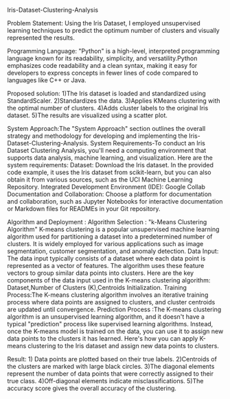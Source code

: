 Iris-Dataset-Clustering-Analysis

Problem Statement: 
Using the Iris Dataset, I employed unsupervised learning techniques to predict the optimum number of clusters and visually represented the results.

Programming Language:  "Python" is a high-level, interpreted programming language known for its readability, simplicity, and versatility.Python emphasizes code readability and a clean syntax, making it easy for developers to express concepts in fewer lines of code compared to languages like C++ or Java.

Proposed solution: 1)The Iris dataset is loaded and standardized using StandardScaler.
                  2)Standardizes the data.
                  3)Applies KMeans clustering with the optimal number of clusters.
                  4)Adds cluster labels to the original Iris dataset.
                  5)The results are visualized using a scatter plot.
                  
System Approach:The "System Approach" section outlines the overall strategy and methodology for developing and implementing the Iris-Dataset-Clustering-Analysis.
System Requirements-To conduct an Iris Dataset Clustering Analysis, you'll need a computing environment that supports data analysis, machine learning, and visualization. 
Here are the system requirements:
Dataset: Download the Iris dataset. 
         In the provided code example, it uses the Iris dataset from scikit-learn, but you can also obtain it from various sources, such as the UCI Machine Learning Repository.
Integrated Development Environment (IDE): Google Collab
Documentation and Collaboration: Choose a platform for documentation and collaboration, such as Jupyter Notebooks for interactive documentation or Markdown files for READMEs in your Git repository.

Algorithm and Deployment :
Algorithm Selection : "k-Means Clustering Algorithm" 
K-means clustering is a popular unsupervised machine learning algorithm used for partitioning a dataset into a predetermined number of clusters. It is widely employed for various applications such as image segmentation, customer segmentation, and anomaly detection.
Data Input: The data input typically consists of a dataset where each data point is represented as a vector of features. The algorithm uses these feature vectors to group similar data points into clusters. Here are the key components of the data input used in the K-means clustering algorithm: Dataset,Number of Clusters (K),Centroids Initialization.
Training Process:The K-means clustering algorithm involves an iterative training process where data points are assigned to clusters, and cluster centroids are updated until convergence. 
Prediction Process :The K-means clustering algorithm is an unsupervised learning algorithm, and it doesn't have a typical "prediction" process like supervised learning algorithms. Instead, once the K-means model is trained on the data, you can use it to assign new data points to the clusters it has learned. Here's how you can apply K-means clustering to the Iris dataset and assign new data points to clusters.

Result: 1) Data points are plotted based on their true labels.
        2)Centroids of the clusters are marked with large black circles.
        3)The diagonal elements represent the number of data points that were correctly assigned to their true class.
        4)Off-diagonal elements indicate misclassifications.
        5)The accuracy score gives the overall accuracy of the clustering.
